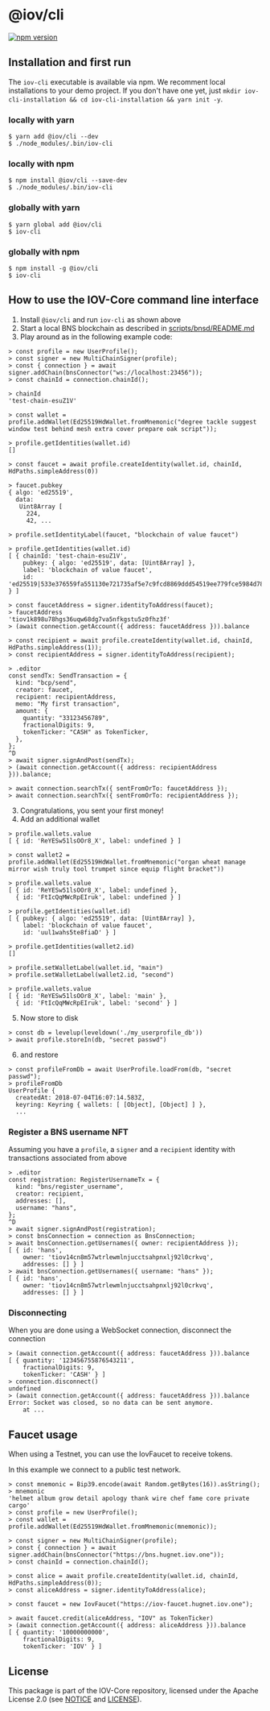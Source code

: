 # @iov/cli

[![npm version](https://img.shields.io/npm/v/@iov/cli.svg)](https://www.npmjs.com/package/@iov/cli)

## Installation and first run

The `iov-cli` executable is available via npm.
We recomment local installations to your demo project.
If you don't have one yet, just `mkdir iov-cli-installation && cd iov-cli-installation && yarn init -y`.

### locally with yarn

```
$ yarn add @iov/cli --dev
$ ./node_modules/.bin/iov-cli
```

### locally with npm

```
$ npm install @iov/cli --save-dev
$ ./node_modules/.bin/iov-cli
```

### globally with yarn

```
$ yarn global add @iov/cli
$ iov-cli
```

### globally with npm

```
$ npm install -g @iov/cli
$ iov-cli
```

## How to use the IOV-Core command line interface

1. Install `@iov/cli` and run `iov-cli` as shown above
2. Start a local BNS blockchain as described in [scripts/bnsd/README.md](https://github.com/iov-one/iov-core/tree/master/scripts/bnsd/README.md)
3. Play around as in the following example code:

```
> const profile = new UserProfile();
> const signer = new MultiChainSigner(profile);
> const { connection } = await signer.addChain(bnsConnector("ws://localhost:23456"));
> const chainId = connection.chainId();

> chainId
'test-chain-esuZ1V'

> const wallet = profile.addWallet(Ed25519HdWallet.fromMnemonic("degree tackle suggest window test behind mesh extra cover prepare oak script"));

> profile.getIdentities(wallet.id)
[]

> const faucet = await profile.createIdentity(wallet.id, chainId, HdPaths.simpleAddress(0))

> faucet.pubkey
{ algo: 'ed25519',
  data:
   Uint8Array [
     224,
     42, ...

> profile.setIdentityLabel(faucet, "blockchain of value faucet")

> profile.getIdentities(wallet.id)
[ { chainId: 'test-chain-esuZ1V',
    pubkey: { algo: 'ed25519', data: [Uint8Array] },
    label: 'blockchain of value faucet',
    id: 'ed25519|533e376559fa551130e721735af5e7c9fcd8869ddd54519ee779fce5984d7898' } ]

> const faucetAddress = signer.identityToAddress(faucet);
> faucetAddress
'tiov1k898u78hgs36uqw68dg7va5nfkgstu5z0fhz3f'
> (await connection.getAccount({ address: faucetAddress })).balance

> const recipient = await profile.createIdentity(wallet.id, chainId, HdPaths.simpleAddress(1));
> const recipientAddress = signer.identityToAddress(recipient);

> .editor
const sendTx: SendTransaction = {
  kind: "bcp/send",
  creator: faucet,
  recipient: recipientAddress,
  memo: "My first transaction",
  amount: {
    quantity: "33123456789",
    fractionalDigits: 9,
    tokenTicker: "CASH" as TokenTicker,
  },
};
^D
> await signer.signAndPost(sendTx);
> (await connection.getAccount({ address: recipientAddress })).balance;

> await connection.searchTx({ sentFromOrTo: faucetAddress });
> await connection.searchTx({ sentFromOrTo: recipientAddress });
```

3. Congratulations, you sent your first money!
4. Add an additional wallet

```
> profile.wallets.value
[ { id: 'ReYESw51lsOOr8_X', label: undefined } ]

> const wallet2 = profile.addWallet(Ed25519HdWallet.fromMnemonic("organ wheat manage mirror wish truly tool trumpet since equip flight bracket"))

> profile.wallets.value
[ { id: 'ReYESw51lsOOr8_X', label: undefined },
  { id: 'FtIcQqMWcRpEIruk', label: undefined } ]

> profile.getIdentities(wallet.id)
[ { pubkey: { algo: 'ed25519', data: [Uint8Array] },
    label: 'blockchain of value faucet',
    id: 'uul1wahs5te8fiaD' } ]

> profile.getIdentities(wallet2.id)
[]

> profile.setWalletLabel(wallet.id, "main")
> profile.setWalletLabel(wallet2.id, "second")

> profile.wallets.value
[ { id: 'ReYESw51lsOOr8_X', label: 'main' },
  { id: 'FtIcQqMWcRpEIruk', label: 'second' } ]
```

5. Now store to disk

```
> const db = levelup(leveldown('./my_userprofile_db'))
> await profile.storeIn(db, "secret passwd")
```

6. and restore

```
> const profileFromDb = await UserProfile.loadFrom(db, "secret passwd");
> profileFromDb
UserProfile {
  createdAt: 2018-07-04T16:07:14.583Z,
  keyring: Keyring { wallets: [ [Object], [Object] ] },
  ...
```

### Register a BNS username NFT

Assuming you have a `profile`, a `signer` and a `recipient` identity with
transactions associated from above

```
> .editor
const registration: RegisterUsernameTx = {
  kind: "bns/register_username",
  creator: recipient,
  addresses: [],
  username: "hans",
};
^D
> await signer.signAndPost(registration);
> const bnsConnection = connection as BnsConnection;
> await bnsConnection.getUsernames({ owner: recipientAddress });
[ { id: 'hans',
    owner: 'tiov14cn8m57wtrlewmlnjucctsahpnxlj92l0crkvq',
    addresses: [] } ]
> await bnsConnection.getUsernames({ username: "hans" });
[ { id: 'hans',
    owner: 'tiov14cn8m57wtrlewmlnjucctsahpnxlj92l0crkvq',
    addresses: [] } ]
```

### Disconnecting

When you are done using a WebSocket connection, disconnect the connection

```
> (await connection.getAccount({ address: faucetAddress })).balance
[ { quantity: '123456755876543211',
    fractionalDigits: 9,
    tokenTicker: 'CASH' } ]
> connection.disconnect()
undefined
> (await connection.getAccount({ address: faucetAddress })).balance
Error: Socket was closed, so no data can be sent anymore.
    at ...
```

## Faucet usage

When using a Testnet, you can use the IovFaucet to receive tokens.

In this example we connect to a public test network.

```
> const mnemonic = Bip39.encode(await Random.getBytes(16)).asString();
> mnemonic
'helmet album grow detail apology thank wire chef fame core private cargo'
> const profile = new UserProfile();
> const wallet = profile.addWallet(Ed25519HdWallet.fromMnemonic(mnemonic));

> const signer = new MultiChainSigner(profile);
> const { connection } = await signer.addChain(bnsConnector("https://bns.hugnet.iov.one"));
> const chainId = connection.chainId();

> const alice = await profile.createIdentity(wallet.id, chainId, HdPaths.simpleAddress(0));
> const aliceAddress = signer.identityToAddress(alice);

> const faucet = new IovFaucet("https://iov-faucet.hugnet.iov.one");

> await faucet.credit(aliceAddress, "IOV" as TokenTicker)
> (await connection.getAccount({ address: aliceAddress })).balance
[ { quantity: '10000000000',
    fractionalDigits: 9,
    tokenTicker: 'IOV' } ]
```

## License

This package is part of the IOV-Core repository, licensed under the Apache License 2.0
(see [NOTICE](https://github.com/iov-one/iov-core/blob/master/NOTICE) and [LICENSE](https://github.com/iov-one/iov-core/blob/master/LICENSE)).
